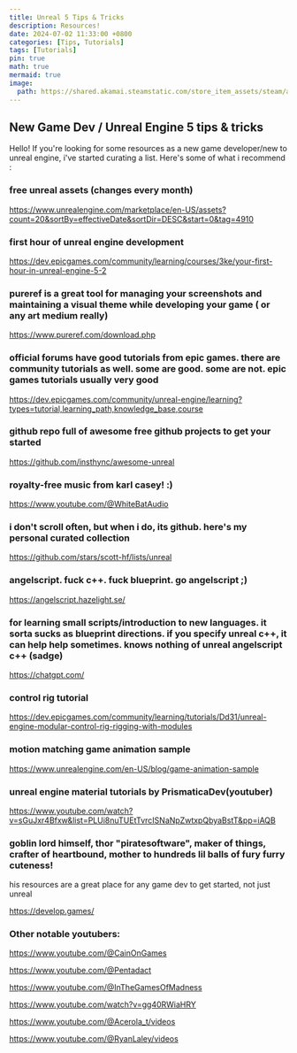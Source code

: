 ```yaml
---
title: Unreal 5 Tips & Tricks
description: Resources!
date: 2024-07-02 11:33:00 +0800
categories: [Tips, Tutorials]
tags: [Tutorials]
pin: true
math: true
mermaid: true
image:
  path: https://shared.akamai.steamstatic.com/store_item_assets/steam/apps/2360880/header.jpg?t=1719075848
---
```


## New Game Dev / Unreal Engine 5 tips & tricks

Hello! If you're looking for some resources as a new game developer/new to unreal engine, i've started curating a list. Here's some of what i recommend : 

### free unreal assets (changes every month)

<https://www.unrealengine.com/marketplace/en-US/assets?count=20&sortBy=effectiveDate&sortDir=DESC&start=0&tag=4910>

### first hour of unreal engine development

<https://dev.epicgames.com/community/learning/courses/3ke/your-first-hour-in-unreal-engine-5-2>

### pureref is a great tool for managing your screenshots and maintaining a visual theme while developing your game ( or any art medium really)

<https://www.pureref.com/download.php>

### official forums have good tutorials from epic games. there are community tutorials as well. some are good. some are not. epic games tutorials usually very good

<https://dev.epicgames.com/community/unreal-engine/learning?types=tutorial,learning_path,knowledge_base,course>

### github repo full of awesome free github projects to get your started

<https://github.com/insthync/awesome-unreal>

### royalty-free music from karl casey! :)

<https://www.youtube.com/@WhiteBatAudio>

### i don't scroll often, but when i do, its github. here's my personal curated collection

<https://github.com/stars/scott-hf/lists/unreal>

### angelscript. fuck c++. fuck blueprint. go angelscript ;)

<https://angelscript.hazelight.se/>

### for learning small scripts/introduction to new languages. it sorta sucks as blueprint directions. if you specify unreal c++, it can help help sometimes. knows nothing of unreal angelscript c++ (sadge)

<https://chatgpt.com/>

### control rig tutorial

<https://dev.epicgames.com/community/learning/tutorials/Dd31/unreal-engine-modular-control-rig-rigging-with-modules>

### motion matching game animation sample

<https://www.unrealengine.com/en-US/blog/game-animation-sample>

### unreal engine material tutorials by PrismaticaDev(youtuber)

<https://www.youtube.com/watch?v=sGuJxr4Bfxw&list=PLUi8nuTUEtTvrcISNaNpZwtxpQbyaBstT&pp=iAQB>


### goblin lord himself, thor "piratesoftware", maker of things, crafter of heartbound, mother to hundreds lil balls of fury furry cuteness!
his resources are a great place for any game dev to get started, not just unreal

<https://develop.games/>



### Other notable youtubers:

<https://www.youtube.com/@CainOnGames>

<https://www.youtube.com/@Pentadact>

<https://www.youtube.com/@InTheGamesOfMadness>

<https://www.youtube.com/watch?v=gg40RWiaHRY>

<https://www.youtube.com/@Acerola_t/videos>

<https://www.youtube.com/@RyanLaley/videos>
